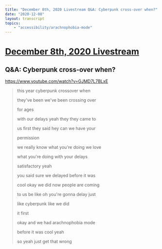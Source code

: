 ```yaml
---
title: "December 8th, 2020 Livestream Q&A: Cyberpunk cross-over when?"
date: "2020-12-08"
layout: transcript
topics:
    - "accessibility/arachnophobia-mode"
---
```

# [December 8th, 2020 Livestream](../2020-12-08.md)
## Q&A: Cyberpunk cross-over when?
https://www.youtube.com/watch?v=GJMD7L7BLxE
> this year cyberpunk crossover when
> 
> they've been we've been crossing over
> 
> for ages
> 
> with our delays yeah they they came to
> 
> us first they said hey can we have your
> 
> permission
> 
> we really know what you're doing we love
> 
> what you're doing with your delays
> 
> satisfactory yeah
> 
> you said sure we delayed before it was
> 
> cool okay we did now people are coming
> 
> to us be like oh you're gonna delay just
> 
> like cyberpunk like we did
> 
> it first
> 
> okay and we had arachnophobia mode
> 
> before it was cool yeah
> 
> so yeah just get that wrong
> 
